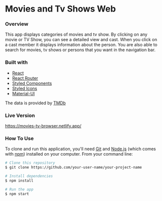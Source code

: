 # Movies and Tv Shows Web

### Overview
This app displays categories of movies and tv show.
By clicking on any movie or TV Show, you can see a detailed view and cast.
When you click on a cast member it displays information about the person.
You are also able to search for movies, tv shows or persons that you want in the navigation bar.

### Built with 
- [React](https://reactjs.org/)
- [React Router](https://reactrouter.com/)
- [Styled Components](https://styled-components.com/)
- [Styled Icons](https://styled-icons.js.org/)
- [Material-UI](https://material-ui.com/)

The data is provided by [TMDb](https://www.themoviedb.org/)

### Live Version
https://movies-tv-browser.netlify.app/

### How To Use


To clone and run this application, you'll need [Git](https://git-scm.com) and [Node.js](https://nodejs.org/en/download/) (which comes with [npm](http://npmjs.com)) installed on your computer. From your command line:

```bash
# Clone this repository
$ git clone https://github.com/your-user-name/your-project-name

# Install dependencies
$ npm install

# Run the app
$ npm start
```
